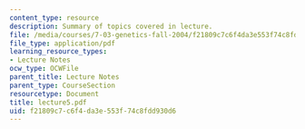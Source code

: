 ```yaml
---
content_type: resource
description: Summary of topics covered in lecture.
file: /media/courses/7-03-genetics-fall-2004/f21809c7c6f4da3e553f74c8fdd930d6_lecture5.pdf
file_type: application/pdf
learning_resource_types:
- Lecture Notes
ocw_type: OCWFile
parent_title: Lecture Notes
parent_type: CourseSection
resourcetype: Document
title: lecture5.pdf
uid: f21809c7-c6f4-da3e-553f-74c8fdd930d6
---
```


